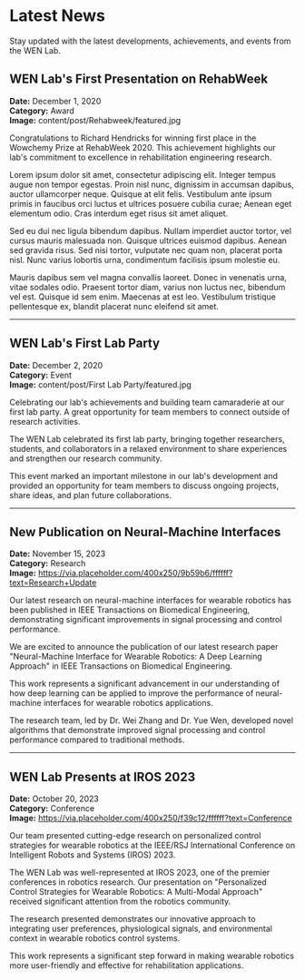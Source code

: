 # Latest News

Stay updated with the latest developments, achievements, and events from the WEN Lab.

## WEN Lab's First Presentation on RehabWeek
**Date:** December 1, 2020  
**Category:** Award  
**Image:** content/post/Rehabweek/featured.jpg  

Congratulations to Richard Hendricks for winning first place in the Wowchemy Prize at RehabWeek 2020. This achievement highlights our lab's commitment to excellence in rehabilitation engineering research.

Lorem ipsum dolor sit amet, consectetur adipiscing elit. Integer tempus augue non tempor egestas. Proin nisl nunc, dignissim in accumsan dapibus, auctor ullamcorper neque. Quisque at elit felis. Vestibulum ante ipsum primis in faucibus orci luctus et ultrices posuere cubilia curae; Aenean eget elementum odio. Cras interdum eget risus sit amet aliquet.

Sed eu dui nec ligula bibendum dapibus. Nullam imperdiet auctor tortor, vel cursus mauris malesuada non. Quisque ultrices euismod dapibus. Aenean sed gravida risus. Sed nisi tortor, vulputate nec quam non, placerat porta nisl. Nunc varius lobortis urna, condimentum facilisis ipsum molestie eu.

Mauris dapibus sem vel magna convallis laoreet. Donec in venenatis urna, vitae sodales odio. Praesent tortor diam, varius non luctus nec, bibendum vel est. Quisque id sem enim. Maecenas at est leo. Vestibulum tristique pellentesque ex, blandit placerat nunc eleifend sit amet.

---

## WEN Lab's First Lab Party
**Date:** December 2, 2020  
**Category:** Event  
**Image:** content/post/First Lab Party/featured.jpg  

Celebrating our lab's achievements and building team camaraderie at our first lab party. A great opportunity for team members to connect outside of research activities.

The WEN Lab celebrated its first lab party, bringing together researchers, students, and collaborators in a relaxed environment to share experiences and strengthen our research community.

This event marked an important milestone in our lab's development and provided an opportunity for team members to discuss ongoing projects, share ideas, and plan future collaborations.

---

## New Publication on Neural-Machine Interfaces
**Date:** November 15, 2023  
**Category:** Research  
**Image:** https://via.placeholder.com/400x250/9b59b6/ffffff?text=Research+Update  

Our latest research on neural-machine interfaces for wearable robotics has been published in IEEE Transactions on Biomedical Engineering, demonstrating significant improvements in signal processing and control performance.

We are excited to announce the publication of our latest research paper "Neural-Machine Interface for Wearable Robotics: A Deep Learning Approach" in IEEE Transactions on Biomedical Engineering.

This work represents a significant advancement in our understanding of how deep learning can be applied to improve the performance of neural-machine interfaces for wearable robotics applications.

The research team, led by Dr. Wei Zhang and Dr. Yue Wen, developed novel algorithms that demonstrate improved signal processing and control performance compared to traditional methods.

---

## WEN Lab Presents at IROS 2023
**Date:** October 20, 2023  
**Category:** Conference  
**Image:** https://via.placeholder.com/400x250/f39c12/ffffff?text=Conference  

Our team presented cutting-edge research on personalized control strategies for wearable robotics at the IEEE/RSJ International Conference on Intelligent Robots and Systems (IROS) 2023.

The WEN Lab was well-represented at IROS 2023, one of the premier conferences in robotics research. Our presentation on "Personalized Control Strategies for Wearable Robotics: A Multi-Modal Approach" received significant attention from the robotics community.

The research presented demonstrates our innovative approach to integrating user preferences, physiological signals, and environmental context in wearable robotics control systems.

This work represents a significant step forward in making wearable robotics more user-friendly and effective for rehabilitation applications. 